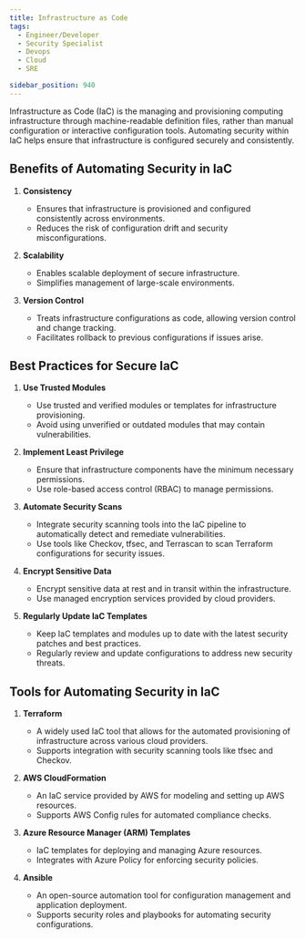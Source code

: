 ```yaml
---
title: Infrastructure as Code
tags:
  - Engineer/Developer
  - Security Specialist
  - Devops
  - Cloud
  - SRE

sidebar_position: 940
---
```


Infrastructure as Code (IaC) is the managing and provisioning computing infrastructure through machine-readable definition files, rather than manual  configuration or interactive configuration tools. Automating security within IaC helps ensure that infrastructure is configured securely and consistently.

## Benefits of Automating Security in IaC

1. **Consistency**
   - Ensures that infrastructure is provisioned and configured consistently across environments.
   - Reduces the risk of configuration drift and security misconfigurations.

2. **Scalability**
   - Enables scalable deployment of secure infrastructure.
   - Simplifies management of large-scale environments.

3. **Version Control**
   - Treats infrastructure configurations as code, allowing version control and change tracking.
   - Facilitates rollback to previous configurations if issues arise.

## Best Practices for Secure IaC

1. **Use Trusted Modules**
   - Use trusted and verified modules or templates for infrastructure provisioning.
   - Avoid using unverified or outdated modules that may contain vulnerabilities.

2. **Implement Least Privilege**
   - Ensure that infrastructure components have the minimum necessary permissions.
   - Use role-based access control (RBAC) to manage permissions.

3. **Automate Security Scans**
   - Integrate security scanning tools into the IaC pipeline to automatically detect and remediate vulnerabilities.
   - Use tools like Checkov, tfsec, and Terrascan to scan Terraform configurations for security issues.

4. **Encrypt Sensitive Data**
   - Encrypt sensitive data at rest and in transit within the infrastructure.
   - Use managed encryption services provided by cloud providers.

5. **Regularly Update IaC Templates**
   - Keep IaC templates and modules up to date with the latest security patches and best practices.
   - Regularly review and update configurations to address new security threats.

## Tools for Automating Security in IaC

1. **Terraform**
   - A widely used IaC tool that allows for the automated provisioning of infrastructure across various cloud providers.
   - Supports integration with security scanning tools like tfsec and Checkov.

2. **AWS CloudFormation**
   - An IaC service provided by AWS for modeling and setting up AWS resources.
   - Supports AWS Config rules for automated compliance checks.

3. **Azure Resource Manager (ARM) Templates**
   - IaC templates for deploying and managing Azure resources.
   - Integrates with Azure Policy for enforcing security policies.

4. **Ansible**
   - An open-source automation tool for configuration management and application deployment.
   - Supports security roles and playbooks for automating security configurations.
